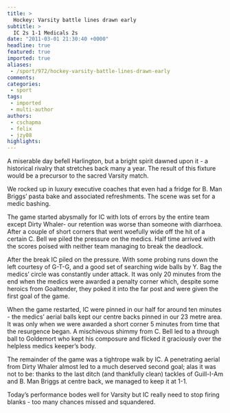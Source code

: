 ```yaml
---
title: >
  Hockey: Varsity battle lines drawn early
subtitle: >
  IC 2s 1-1 Medicals 2s
date: "2011-03-01 21:30:40 +0000"
headline: true
featured: true
imported: true
aliases:
 - /sport/972/hockey-varsity-battle-lines-drawn-early
comments:
categories:
 - sport
tags:
 - imported
 - multi-author
authors:
 - cschapma
 - felix
 - jzy08
highlights:
---
```


A miserable day befell Harlington, but a bright spirit dawned upon it - a historical rivalry that stretches back many a year. The result of this fixture would be a precursor to the sacred Varsity match.

We rocked up in luxury executive coaches that even had a fridge for B. Man Briggs’ pasta bake and associated refreshments. The scene was set for a medic bashing.

The game started abysmally for IC with lots of errors by the entire team except Dirty Whaler- our retention was worse than someone with diarrhoea. After a couple of short corners that went woefully wide off the hit of a certain C. Bell we piled the pressure on the medics. Half time arrived with the scores poised with neither team managing to break the deadlock.

After the break IC piled on the pressure. With some probing runs down the left courtesy of G-T-G, and a good set of searching wide balls by Y. Bag the medics’ circle was constantly under attack. It was only 20 minutes from the end when the medics were awarded a penalty corner which, despite some heroics from Goaltender, they poked it into the far post and were given the first goal of the game.

When the game restarted, IC were pinned in our half for around ten minutes - the medics’ aerial balls kept our centre backs pinned in our 23 metre area. It was only when we were awarded a short corner 5 minutes from time that the resurgence began. A mischievous shimmy from C. Bell led to a through ball to Goldemort who kept his composure and flicked it graciously over the helpless medics keeper’s body.

The remainder of the game was a tightrope walk by IC. A penetrating aerial from Dirty Whaler almost led to a much deserved second goal; alas it was not to be: thanks to the last ditch (and thankfully clean) tackles of Guill-I-Am and B. Man Briggs at centre back, we managed to keep it at 1-1.

Today’s performance bodes well for Varsity but IC really need to stop firing blanks - too many chances missed and squandered.
